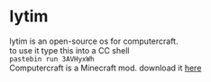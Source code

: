 # lytim
lytim is an open-source os for computercraft.<br>
to use it type this into a CC shell<br>
`pastebin run 3AVHyxWh`<br>
Computercraft is a Minecraft mod. download it [here](http://www.computercraft.info/download/)
